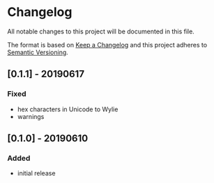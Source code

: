 # Changelog

All notable changes to this project will be documented in this file.

The format is based on [Keep a Changelog](http://keepachangelog.com/en/1.0.0/)
and this project adheres to [Semantic Versioning](http://semver.org/spec/v2.0.0.html).

## [0.1.1] - 20190617
### Fixed
 * hex characters in Unicode to Wylie
 * warnings

## [0.1.0] - 20190610
### Added
 * initial release
